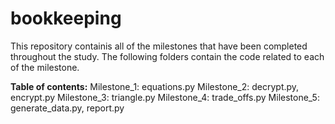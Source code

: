 # bookkeeping
This repository containis all of the milestones that have been completed throughout the study.
The following folders contain the code related to each of the milestone. 

**Table of contents:**
  Milestone_1: equations.py
  Milestone_2: decrypt.py, encrypt.py
  Milestone_3: triangle.py
  Milestone_4: trade_offs.py
  Milestone_5: generate_data.py, report.py
